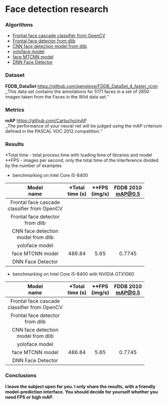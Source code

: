 # Face detection research

### Algorithms
* [Frontal face cascade classifier from OpenCV](https://docs.opencv.org/3.4/db/d28/tutorial_cascade_classifier.html)
* [Frontal face detector from dlib](http://dlib.net/face_detector.py.html)
* [CNN face detection model from dlib](http://dlib.net/cnn_face_detector.py.html)
* [yoloface model](https://github.com/sthanhng/yoloface)
* [face MTCNN model](https://github.com/ipazc/mtcnn)
* [DNN Face Detector](https://github.com/spmallick/learnopencv/tree/master/AgeGender)

### Dataset
**FDDB_DataSet** https://github.com/penolove/FDDB_DataSet_4_faster_rcnn  
,,This data set contains the annotations for 5171 faces in a set of 2850 images taken from the Faces in the Wild data set.''

### Metrics
**mAP** https://github.com/Cartucho/mAP  
,,The performance of your neural net will be judged using the mAP criterium defined in the PASCAL VOC 2012 competition.''

### Results
*Total time - total process time with loading time of libraries and model  
**FPS - images per second, only the total time of the interference divided by the number of examples

* benchmarking on Intel Core i5-8400

| Model<br>name | *Total<br>time (s) | **FPS<br>(img/s) | FDDB 2010<br>mAP@0.5 |
|:-----------------------------------------------:|:------------------:|:----------------:|:--------------------:|
| Frontal face cascade <br>classifier from OpenCV |  |  |  |
| Frontal face detector<br>from dlib |  |  |  |
| CNN face detection <br>model from dlib |  |  |  |
| yoloface model |  |  |  |
| face MTCNN model | 486.84 | 5.65 | 0.7745 |
| DNN Face Detector |  |  |  |

* benchmarking on Intel Core i5-8400 with NVIDIA GTX1060

| Model<br>name | *Total<br>time (s) | **FPS<br>(img/s) | FDDB 2010<br>mAP@0.5 |
|:-----------------------------------------------:|:------------------:|:----------------:|:--------------------:|
| Frontal face cascade <br>classifier from OpenCV |  |  |  |
| Frontal face detector<br>from dlib |  |  |  |
| CNN face detection <br>model from dlib |  |  |  |
| yoloface model |  |  |  |
| face MTCNN model | 486.84 | 5.65 | 0.7745 |
| DNN Face Detector |  |  |  |

### Conclusions
**I leave the subject open for you. I only share the results, with a friendly model-prediction interface. You should decide for yourself whether you need FPS or high mAP.**
